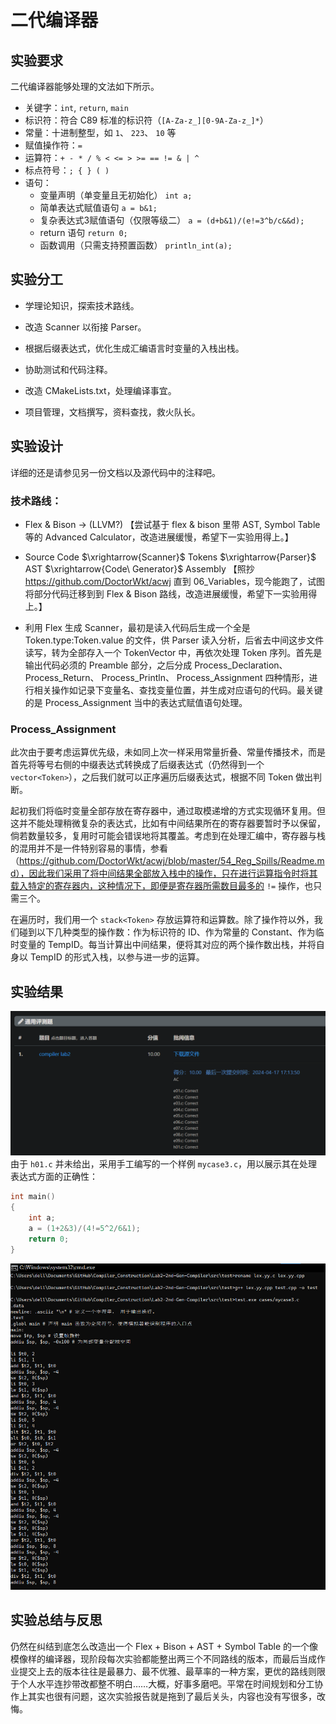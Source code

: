# 二代编译器

## 实验要求

二代编译器能够处理的文法如下所示。

- 关键字：`int`, `return`, `main`
- 标识符：符合 C89 标准的标识符（`[A-Za-z_][0-9A-Za-z_]*`）
- 常量：十进制整型，如 `1`、 `223`、 `10` 等
- 赋值操作符：`=`
- 运算符：`+ - * / % < <= > >= == != & | ^`
- 标点符号：`; { } ( )`
- 语句：
    - 变量声明（单变量且无初始化） `int a;`
    - 简单表达式赋值语句 `a = b&1;`
    - 复杂表达式3赋值语句（仅限等级二） `a = (d+b&1)/(e!=3^b/c&&d);`
    - return 语句 `return 0;`
    - 函数调用（只需支持预置函数） `println_int(a);`

## 实验分工

- 学理论知识，探索技术路线。

- 改造 Scanner 以衔接 Parser。

- 根据后缀表达式，优化生成汇编语言时变量的入栈出栈。

- 协助测试和代码注释。

- 改造 CMakeLists.txt，处理编译事宜。

- 项目管理，文档撰写，资料查找，救火队长。

## 实验设计

详细的还是请参见另一份文档以及源代码中的注释吧。

### 技术路线：

- Flex & Bison -> (LLVM?) 【尝试基于 flex & bison 里带 AST, Symbol Table 等的 Advanced Calculator，改造进展缓慢，希望下一实验用得上。】
  
- Source Code $\xrightarrow{Scanner}$ Tokens $\xrightarrow{Parser}$ AST $\xrightarrow{Code\ Generator}$ Assembly 【照抄 https://github.com/DoctorWkt/acwj 直到 06_Variables，现今能跑了，试图将部分代码迁移到到 Flex & Bison 路线，改造进展缓慢，希望下一实验用得上。】

- 利用 Flex 生成 Scanner，最初是读入代码后生成一个全是 Token.type:Token.value 的文件，供 Parser 读入分析，后省去中间这步文件读写，转为全部存入一个 TokenVector 中，再依次处理 Token 序列。首先是输出代码必须的 Preamble 部分，之后分成 Process_Declaration、 Process_Return、 Process_Println、 Process_Assignment 四种情形，进行相关操作如记录下变量名、查找变量位置，并生成对应语句的代码。最关键的是 Process_Assignment 当中的表达式赋值语句处理。

### Process_Assignment

此次由于要考虑运算优先级，未如同上次一样采用常量折叠、常量传播技术，而是首先将等号右侧的中缀表达式转换成了后缀表达式（仍然得到一个 `vector<Token>`），之后我们就可以正序遍历后缀表达式，根据不同 Token 做出判断。

起初我们将临时变量全部存放在寄存器中，通过取模递增的方式实现循环复用。但这并不能处理稍微复杂的表达式，比如有中间结果所在的寄存器要暂时予以保留，倘若数量较多，复用时可能会错误地将其覆盖。考虑到在处理汇编中，寄存器与栈的混用并不是一件特别容易的事情，参看（https://github.com/DoctorWkt/acwj/blob/master/54_Reg_Spills/Readme.md），因此我们采用了将中间结果全部放入栈中的操作，只在进行运算指令时将其载入特定的寄存器内，这种情况下，即便是寄存器所需数目最多的 `!=` 操作，也只需三个。

在遍历时，我们用一个 `stack<Token>` 存放运算符和运算数。除了操作符以外，我们碰到以下几种类型的操作数：作为标识符的 ID、作为常量的 Constant、作为临时变量的 TempID。每当计算出中间结果，便将其对应的两个操作数出栈，并将自身以 TempID 的形式入栈，以参与进一步的运算。

## 实验结果

![lab2_2nd_AC_10.png](./img/lab2_2nd_AC_10.png "lab2_2nd_AC_10.png")
由于 `h01.c` 并未给出，采用手工编写的一个样例 `mycase3.c`，用以展示其在处理表达式方面的正确性：

```c
int main()
{
	int a;
	a = (1+2&3)/(4!=5^2/6&1);
	return 0;
}
```

![Test.png](./img/Test.png "Test.png")

## 实验总结与反思

仍然在纠结到底怎么改造出一个 Flex + Bison + AST + Symbol Table 的一个像模像样的编译器，现阶段每次实验都能整出两三个不同路线的版本，而最后当成作业提交上去的版本往往是最暴力、最不优雅、最草率的一种方案，更优的路线则限于个人水平连抄带改都整不明白……大概，好事多磨吧。平常在时间规划和分工协作上其实也很有问题，这次实验报告就是拖到了最后关头，内容也没有写很多，改悔。